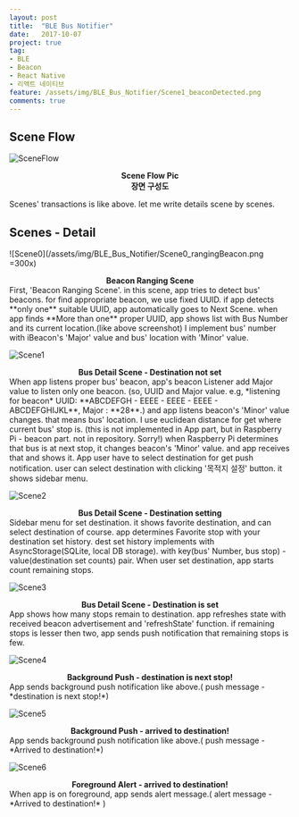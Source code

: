 ```yaml
---
layout: post
title:  "BLE Bus Notifier"
date:   2017-10-07
project: true
tag:
- BLE
- Beacon
- React Native
- 리액트 네이티브
feature: /assets/img/BLE_Bus_Notifier/Scene1_beaconDetected.png
comments: true
---
```

## Scene Flow
![SceneFlow](/assets/img/BLE_Bus_Notifier/SceneFlow.png)    

<center><b>Scene Flow Pic</b></center>
<center><b>장면 구성도</b></center>

Scenes' transactions is like above. let me write details scene by scenes.

## Scenes - Detail
 ![Scene0](/assets/img/BLE_Bus_Notifier/Scene0_rangingBeacon.png =300x)
 <center><b>Beacon Ranging Scene</b></center>
 First, 'Beacon Ranging Scene'. in this scene, app tries to detect bus' beacons. for find appropriate beacon, we use fixed UUID. if app detects **only one** suitable UUID, app automatically goes to Next Scene. when app finds **More than one** proper UUID, app shows list with Bus Number and its current location.(like above screenshot) I implement bus' number with iBeacon's 'Major' value and bus' location with 'Minor' value.

 ![Scene1](/assets/img/BLE_Bus_Notifier/Scene1_beaconDetected.png)
 <center><b>Bus Detail Scene - Destination not set</b></center>
 When app listens proper bus' beacon, app's beacon Listener add Major value to listen only one beacon. (so, UUID and Major value. e.g, *listening for beacon* UUID: **ABCDEFGH - EEEE - EEEE - EEEE - ABCDEFGHIJKL**, Major : **28**.) and app listens beacon's 'Minor' value changes. that means bus' location. I use euclidean distance for get where current bus' stop is. (this is not implemented in App part, but in Raspberry Pi - beacon part. not in repository. Sorry!) when Raspberry Pi determines that bus is at next stop, it changes beacon's 'Minor' value. and app receives that and shows it.
 App user have to select destination for get push notification. user can select destination with clicking '목적지 설정' button. it shows sidebar menu.

 ![Scene2](/assets/img/BLE_Bus_Notifier/Scene2_destinationSetting.png)
 <center><b>Bus Detail Scene - Destination setting</b></center>
 Sidebar menu for set destination. it shows favorite destination, and can select destination of course. app determines Favorite stop with your destination set history. dest set history implements with AsyncStorage(SQLite, local DB storage). with key(bus' Number, bus stop) - value(destination set counts) pair. When user set destination, app starts count remaining stops.

 ![Scene3](/assets/img/BLE_Bus_Notifier/Scene3_destinationIsSet.png)
 <center><b>Bus Detail Scene - Destination is set</b></center>
 App shows how many stops remain to destination. app refreshes state with received beacon advertisement and 'refreshState' function. if remaining stops is lesser then two, app sends push notification that remaining stops is few.

 ![Scene4](/assets/img/BLE_Bus_Notifier/Scene4_BackgroundPush1.png)
 <center><b>Background Push - destination is next stop!</b></center>
 App sends background push notification like above.( push message - *destination is next stop!*)

 ![Scene5](/assets/img/BLE_Bus_Notifier/Scene5_BackgroundPush_arrived.png)
  <center><b>Background Push - arrived to destination!</b></center>
App sends background push notification like above.( push message - *Arrived to destination!*)

![Scene6](/assets/img/BLE_Bus_Notifier/Scene6_ForegroundAlert.png)
 <center><b>Foreground Alert - arrived to destination!</b></center>
 When app is on foreground, app sends alert message.( alert message - *Arrived to destination!* )
